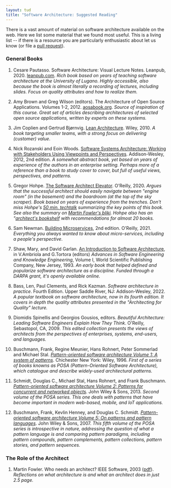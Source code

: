 ```yaml
---
layout: tud
title: "Software Architecture: Suggested Reading"
---
```


There is a vast amount of material on software architecture available on the web.
Here we list some material that we found most useful.
This is a living list -- if there is a resource you are particularly enthusiastic about let us know (or file a [pull request](https://github.com/SERG-Delft/delftswa)).

### General Books

1. Cesare Pautasso. Software Architecture: Visual Lecture Notes. Leanpub, 2020. [leanpub.com][cesare].
  _Rich book based on years of teaching software architecture at the University of Lugano. Highly accessible, also because the book is almost literally a recording of lectures, including slides. Focus on quality attributes and how to realize them._

1. Amy Brown and Greg Wilson (editors). The Architecture of Open Source Applications. Volumes 1-2, 2012. [aosabook.org][aosabook].
  _Source of inspiration of this course. Great set of articles describing architectures of selected open source applications, written by experts on these systems._

1. Jim Coplien and Gertrud Bjørnvig. [Lean Architecture][lsa]. Wiley, 2010.
  _A book targeting smaller teams, with a strong focus on delivering (customer) value_.

1. Nick Rozanski and Eoin Woods. [Software Systems Architecture: Working with Stakeholders Using Viewpoints and Perspectives][views]. Addison-Wesley, 2012, 2nd edition.
  _A somewhat abstract book, yet based on years of experience of the authors in an enterprise setting. Perhaps more of a reference than a book to study cover to cover, but full of useful views, perspectives, and patterns._

1. Gregor Hohpe. [The Software Architect Elevator](https://architectelevator.com/book/). O'Reilly, 2020. _Argues that the successful architect should easily navigate between "engine room" (in the basement) and the boardroom (at the top of the sky scraper). Book based on years of experience from the trenches. Don't miss Hohpe's [50 min. techtalk](https://www.youtube.com/watch?v=Zq2VcRZmz78) summarizing the key points of this book. See also the summary on [Martin Fowler's bliki](https://martinfowler.com/articles/architect-elevator.html). Hohpe also has an "[architect's bookshelf](https://architectelevator.com/architecture/architect-bookshelf/) with recommendations for almost 20 books._

1. Sam Newman. [Building Microservices](https://samnewman.io/books/building_microservices_2nd_edition/), 2nd edition. O'Reilly, 2021. _Everything you always wanted to know about micro-services, including a people's perspective_.

1. Shaw, Mary, and David Garlan. [An Introduction to Software Architecture](https://userweb.cs.txstate.edu/~rp31/papers/intro_softarch.pdf), in V.Ambriola and G.Tortora (editors) _Advances in Software Engineering and Knowledge Engineering_, Volume I, World Scientific Publishing Company, New Jersey, 1993. _An early book that helped defined and popularize software architecture as a discipline. Funded through a DARPA grant, it's openly available online._

1. Bass, Len, Paul Clements, and Rick Kazman. _Software architecture in practice_. Fourth Edition.  Upper Saddle River, NJ: Addison-Wesley, 2022. _A popular textbook on software architecture, now in its fourth edition. It covers in depth the quality attributes presented in the "Architecting for Quality" lecture._

1. Diomidis Spinellis and Georgios Gousios, editors. _Beautiful Architecture: Leading Software Engineers Explain How They Think_. O'Reilly, Sebastopol, CA, 2009. _This edited collection presents the views of architects from the perspectives of enterprises, systems, end-users, and languages._

1. Buschmann, Frank, Regine Meunier, Hans Rohnert, Peter Sommerlad and Michael Stal. [_Pattern-oriented software architecture Volume 1: A system of patterns_](https://en.wikipedia.org/wiki/Pattern-Oriented_Software_Architecture#POSA1). Chichester New York: Wiley, 1996. _First of a series of books knowns as POSA (Pattern-Oriented Software Architecture), which catalogue and describe widely-used architectural patterns._

1. Schmidt, Douglas C., Michael Stal, Hans Rohnert, and Frank Buschmann. [_Pattern-oriented software architecture Volume 2: Patterns for concurrent and networked objects_](https://en.wikipedia.org/wiki/Pattern-Oriented_Software_Architecture#POSA2). John Wiley & Sons, 2013. _Second volume of the POSA series. This one deals with patterns that have become important in modern web-based, mobile, and IoT applications._

1. Buschmann, Frank, Kevlin Henney, and Douglas C. Schmidt. [_Pattern-oriented software architecture Volume 5: On patterns and pattern languages_](https://en.wikipedia.org/wiki/Pattern-Oriented_Software_Architecture#POSA5). John Wiley & Sons, 2007. _This fifth volume of the POSA series is introspective in nature, addressing the question of what a pattern language is and comparing pattern paradigms, including pattern compounds, pattern complements, pattern collections, pattern stories, and pattern sequences._

### The Role of the Architect

1. Martin Fowler. Who needs an architect? IEEE Software, 2003 ([pdf](https://martinfowler.com/ieeeSoftware/whoNeedsArchitect.pdf)). _Reflections on what architecture is and what an architect does in just 2.5 page._



[aosabook]: http://aosabook.org/en/index.html
[lsa]: http://www.leansoftwarearchitecture.com/
[views]: https://www.viewpoints-and-perspectives.info/
[cesare]: https://leanpub.com/software-architecture/
